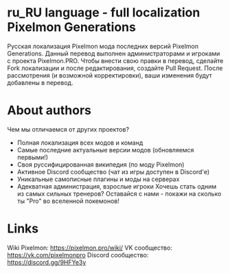 # ru_RU language - full localization Pixelmon Generations
Русская локализация Pixelmon мода последних версий Pixelmon Generations.
Данный перевод выполнен администраторами и игроками с проекта Pixelmon.PRO.
Чтобы внести свою правки в перевод, сделайте Fork локализации и после редактирования, создайте Pull Request. После рассмотрения (и возможной корректировки), ваши изменения будут добавлены в перевод.

# About authors
Чем мы отличаемся от других проектов?

- Полная локализация всех модов и команд
- Самые последние актуальные версии модов (обновляемся первыми!)
- Своя руссифицированная википедия (по моду Pixelmon)
- Активное Discord сообщество (чат из игры доступен в Discord'е)
- Уникальные самописные плагины и моды на серверах
- Адекватная администрация, взрослые игроки
Хочешь стать одним из самых сильных тренеров?
Оставайся с нами - покажи на сколько ты "Pro" во вселенной покемонов!

# Links
Wiki Pixelmon: https://pixelmon.pro/wiki/
VK сообщество: https://vk.com/pixelmonpro
Discord сообщество: https://discord.gg/9HFYe3y
